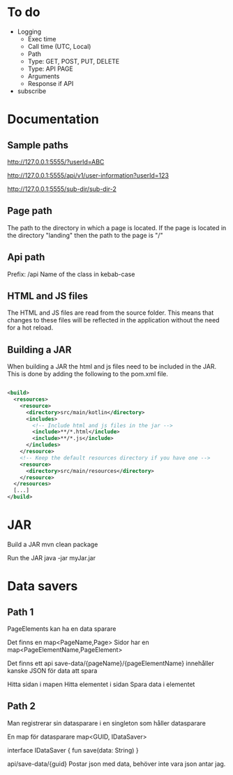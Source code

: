 
# To do
- Logging
  - Exec time
  - Call time (UTC, Local)
  - Path
  - Type: GET, POST, PUT, DELETE
  - Type: API PAGE
  - Arguments
  - Response if API
- subscribe

# Documentation

## Sample paths
http://127.0.0.1:5555/?userId=ABC

http://127.0.0.1:5555/api/v1/user-information?userId=123

http://127.0.0.1:5555/sub-dir/sub-dir-2

## Page path
The path to the directory in which a page is located. 
If the page is located in the directory "landing" then the path to the page is "/"

## Api path
Prefix: /api
Name of the class in kebab-case

## HTML and JS files
The HTML and JS files are read from the source folder. This means that changes to these files will be reflected in the 
application without the need for a hot reload.

## Building a JAR
When building a JAR the html and js files need to be included in the JAR.
This is done by adding the following to the pom.xml file.
```xml

<build>
  <resources>
    <resource>
      <directory>src/main/kotlin</directory>
      <includes>
        <!-- Include html and js files in the jar -->
        <include>**/*.html</include>
        <include>**/*.js</include>
      </includes>
    </resource>
    <!-- Keep the default resources directory if you have one -->
    <resource>
      <directory>src/main/resources</directory>
    </resource>
  </resources>
  [...]
</build>
```
# JAR
Build a JAR
mvn clean package

Run the JAR
java -jar myJar.jar


# Data savers
## Path 1
PageElements kan ha en data sparare

Det finns en map<PageName,Page>
Sidor har en map<PageElementName,PageElement>

Det finns ett api save-data/{pageName}/{pageElementName}
innehåller kanske JSON för data att spara

Hitta sidan i mapen
Hitta elementet i sidan
Spara data i elementet


## Path 2

Man registrerar sin datasparare i en singleton som håller datasparare

En map för datasparare
map<GUID, IDataSaver>

interface IDataSaver {
    fun save(data: String)
}

api/save-data/{guid}
Postar json med data, behöver inte vara json antar jag.